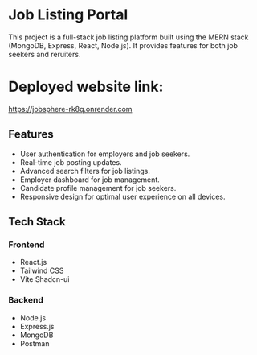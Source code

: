 # Job Listing Portal
This project is a full-stack job listing platform built using the MERN stack (MongoDB, Express, React, Node.js). It provides features for both job seekers and reruiters.

# Deployed website link:
https://jobsphere-rk8q.onrender.com


## Features

- User authentication for employers and job seekers.
- Real-time job posting updates.
- Advanced search filters for job listings.
- Employer dashboard for job management.
- Candidate profile management for job seekers.
- Responsive design for optimal user experience on all devices.

## Tech Stack

### Frontend
- React.js
- Tailwind CSS
- Vite Shadcn-ui

### Backend
- Node.js
- Express.js
- MongoDB
- Postman

 
